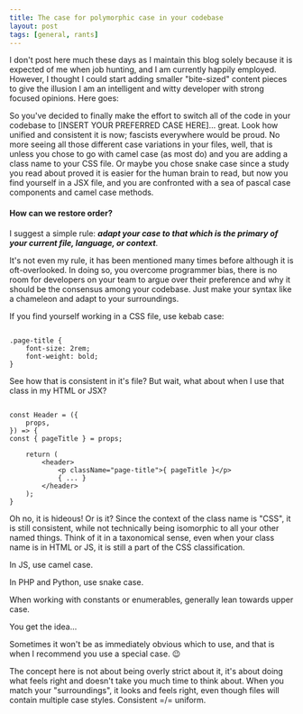 ```yaml
---
title: The case for polymorphic case in your codebase
layout: post
tags: [general, rants]
---
```


I don't post here much these days as I maintain this blog solely because it is expected of me when job hunting, and I am currently happily employed. However, I thought I could start adding smaller "bite-sized" content pieces to give the illusion I am an intelligent and witty developer with strong focused opinions.<!--more--> Here goes:

So you've decided to finally make the effort to switch all of the code in your codebase to [INSERT YOUR PREFERRED CASE HERE]... great. Look how unified and consistent it is now; fascists everywhere would be proud. No more seeing all those different case variations in your files, well, that is unless you chose to go with camel case (as most do) and you are adding a class name to your CSS file. Or maybe you chose snake case since a study you read about proved it is easier for the human brain to read, but now you find yourself in a JSX file, and you are confronted with a sea of pascal case components and camel case methods.

#### How can we restore order?

I suggest a simple rule: ***adapt your case to that which is the primary of your current file, language, or context***.

It's not even my rule, it has been mentioned many times before although it is oft-overlooked. In doing so, you overcome programmer bias, there is no room for developers on your team to argue over their preference and why it should be the consensus among your codebase. Just make your syntax like a chameleon and adapt to your surroundings.

If you find yourself working in a CSS file, use kebab case:
<pre><code>
.page-title {
    font-size: 2rem;
    font-weight: bold;
}
</code></pre>

See how that is consistent in it's file? But wait, what about when I use that class in my HTML or JSX?
<pre><code>
const Header = ({
    props,
}) => {
const { pageTitle } = props;

    return (
        &lt;header>
            &lt;p className="page-title">{ pageTitle }&lt;/p>
            { ... }
        &lt;/header>
    );
}
</code></pre>

Oh no, it is hideous! Or is it? Since the context of the class name is "CSS", it is still consistent, while not technically being isomorphic to all your other named things. Think of it in a taxonomical sense, even when your class name is in HTML or JS, it is still a part of the CSS classification.

In JS, use camel case.

In PHP and Python, use snake case.

When working with constants or enumerables, generally lean towards upper case.

You get the idea...

Sometimes it won't be as immediately obvious which to use, and that is when I recommend you use a special case.  😉

The concept here is not about being overly strict about it, it's about doing what feels right and doesn't take you much time to think about. When you match your "surroundings", it looks and feels right, even though files will contain multiple case styles. Consistent =/= uniform.
